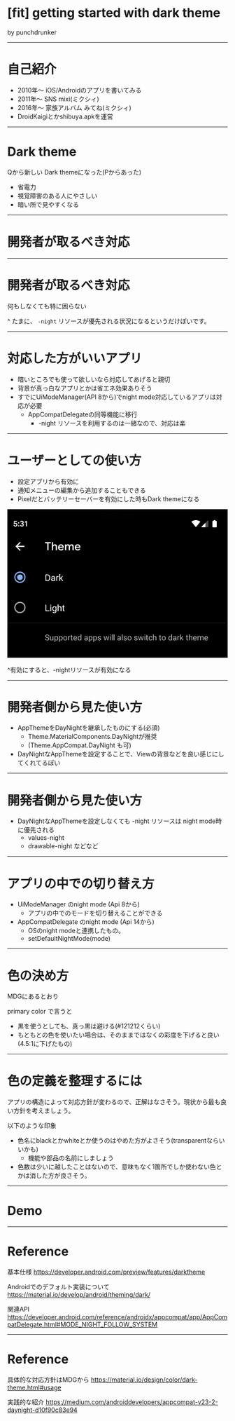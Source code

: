 # [fit] getting started with dark theme

by punchdrunker

---

# 自己紹介

- 2010年〜 iOS/Androidのアプリを書いてみる
- 2011年〜 SNS mixi(ミクシィ)
- 2016年〜 家族アルバム みてね(ミクシィ)
- DroidKaigiとかshibuya.apkを運営

---

# Dark theme

Qから新しい Dark themeになった(Pからあった)

- 省電力
- 視覚障害のある人にやさしい
- 暗い所で見やすくなる

---

# 開発者が取るべき対応

---

# 開発者が取るべき対応

何もしなくても特に困らない

^ たまに、 `-night` リソースが優先される状況になるというだけぽいです。

---

# 対応した方がいいアプリ

- 暗いところでも使って欲しいなら対応してあげると親切
- 背景が真っ白なアプリとかは省エネ効果ありそう
- すでにUiModeManager(API 8から)でnight mode対応しているアプリは対応が必要
  - AppCompatDelegateの同等機能に移行
    - -night リソースを利用するのは一緒なので、対応は楽

---

# ユーザーとしての使い方

- 設定アプリから有効に
- 通知メニューの編集から追加することもできる
- Pixelだとバッテリーセーバーを有効にした時もDark themeになる

![fit right](theme-setting.png)

^有効にすると、-nightリソースが有効になる

---

# 開発者側から見た使い方

- AppThemeをDayNightを継承したものにする(必須)
  - Theme.MaterialComponents.DayNightが推奨
  - (Theme.AppCompat.DayNight も可)
- DayNightなAppThemeを設定することで、Viewの背景などを良い感じにしてくれてるぽい

---

# 開発者側から見た使い方

- DayNightなAppThemeを設定しなくても -night リソースは night mode時に優先される
  - values-night
  - drawable-night などなど

---

# アプリの中での切り替え方

- UiModeManager のnight mode (Api 8から)
  - アプリの中でのモードを切り替えることができる
- AppCompatDelegate のnight mode (Api 14から)
  - OSのnight modeと連携したもの。
  - setDefaultNightMode(mode)

---

# 色の決め方

MDGにあるとおり

primary color で言うと
- 黒を使うとしても、真っ黒は避ける(#121212くらい)
- もともとの色を使いたい場合は、そのままではなくの彩度を下げると良い(4.5:1に下げたもの)

---

# 色の定義を整理するには

アプリの構造によって対応方針が変わるので、正解はなさそう。現状から最も良い方針を考えましょう。

以下のような印象
- 色名にblackとかwhiteとか使うのはやめた方がよさそう(transparentならいいかも)
  - 機能や部品の名前にしましょう
- 色数は少いに越したことはないので、意味もなく1箇所でしか使わない色とかは消した方が良さそう。

---

# Demo 

---
# Reference

基本仕様
https://developer.android.com/preview/features/darktheme

Androidでのデフォルト実装について
https://material.io/develop/android/theming/dark/

関連API
https://developer.android.com/reference/androidx/appcompat/app/AppCompatDelegate.html#MODE_NIGHT_FOLLOW_SYSTEM

---
# Reference


具体的な対応方針はMDGから
https://material.io/design/color/dark-theme.html#usage

実践的な紹介
https://medium.com/androiddevelopers/appcompat-v23-2-daynight-d10f90c83e94
